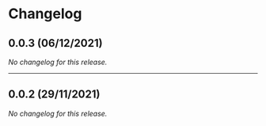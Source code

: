 # Changelog

## 0.0.3 (06/12/2021)
*No changelog for this release.*

---

## 0.0.2 (29/11/2021)
*No changelog for this release.*
